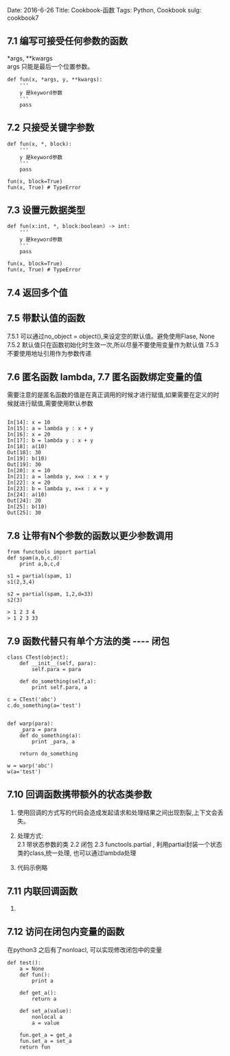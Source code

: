Date: 2016-6-26
Title: Cookbook-函数
Tags: Python, Cookbook
sulg: cookbook7

## 7.1 编写可接受任何参数的函数
*args, **kwargs  
args 只能是最后一个位置参数。
```
def fun(x, *args, y, **kwargs):
    '''
    y 是keyword参数
    '''
    pass
```

## 7.2 只接受关键字参数

```
def fun(x, *, block):
    '''
    y 是keyword参数
    '''
    pass
    
fun(x, block=True)
fun(x, True) # TypeError
```

## 7.3 设置元数据类型

```
def fun(x:int, *, block:boolean) -> int:
    '''
    y 是keyword参数
    '''
    pass
    
fun(x, block=True)
fun(x, True) # TypeError
```

## 7.4 返回多个值


## 7.5 带默认值的函数
7.5.1 可以通过no_object = object(),来设定空的默认值。避免使用Flase, None
7.5.2 默认值只在函数初始化时生效一次,所以尽量不要使用变量作为默认值
7.5.3 不要使用地址引用作为参数传递

## 7.6 匿名函数 lambda, 7.7 匿名函数绑定变量的值
需要注意的是匿名函数的值是在真正调用的时候才进行赋值,如果需要在定义的时候就进行赋值,需要使用默认参数
```

In[14]: x = 10
In[15]: a = lambda y : x + y
In[16]: x = 20
In[17]: b = lambda y : x + y
In[18]: a(10)
Out[18]: 30
In[19]: b(10)
Out[19]: 30
In[20]: x = 10
In[21]: a = lambda y, x=x : x + y
In[22]: x = 20
In[23]: b = lambda y, x=x : x + y
In[24]: a(10)
Out[24]: 20
In[25]: b(10)
Out[25]: 30

```

## 7.8 让带有N个参数的函数以更少参数调用
```
from functools import partial
def spam(a,b,c,d):
    print a,b,c,d
    
s1 = partial(spam, 1)
s1(2,3,4)

s2 = partial(spam, 1,2,d=33)
s2(3)

> 1 2 3 4
> 1 2 3 33

```


## 7.9 函数代替只有单个方法的类 ---- 闭包
```
class CTest(object):
    def __init__(self, para):
        self.para = para
    
    def do_something(self,a):
        print self.para, a
    
c = CTest('abc')
c.do_something(a='test')


def warp(para):
    _para = para
    def do_something(a):
        print _para, a
    
    return do_something
        
w = warp('abc')
w(a='test')

```

## 7.10 回调函数携带额外的状态类参数
1. 使用回调的方式写的代码会造成发起请求和处理结果之间出现割裂,上下文会丢失。  
2. 处理方式:  
    2.1 带状态参数的类
    2.2 闭包
    2.3 functools.partial , 利用partial封装一个状态类的class,统一处理, 也可以通过lambda处理
 
3. 代码示例略
 
 
## 7.11 内联回调函数
1. 



## 7.12 访问在闭包内变量的函数
在python3 之后有了nonloacl, 可以实现修改闭包中的变量
```
def test():
    a = None
    def fun():
        print a
    
    def get_a():
        return a
    
    def set_a(value):
        nonlocal a
        a = value
    
    fun.get_a = get_a
    fun.set_a = set_a
    return fun


```
    